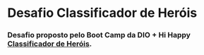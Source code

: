 # Desafio Classificador de Heróis

### Desafio proposto pelo Boot Camp da DIO + Hi Happy [Classificador de Heróis](https://web.dio.me/home).
